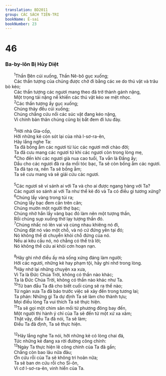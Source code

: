 ```yaml
---
translation: BD2011
group: CÁC SÁCH TIÊN-TRI
bookName: Ê-sai 
bookNumber: 23
---
```


<div class="title"><h1>46</h1><h3>Ba-by-lôn Bị Hủy Diệt</h3></div>
<span class="verse es_46_1">  <sup>1</sup>Thần Bên cúi xuống, Thần Nê-bô gục xuống;<br/>  Các thần tượng của chúng được chở đi bằng các xe do thú vật và trâu bò kéo;<br/>  Các thần tượng các ngươi mang theo đã trở thành gánh nặng,<br/>  Một trọng tải nặng nề khiến các thú vật kéo xe mệt nhọc.<br/></span>
<span class="verse es_46_2">  <sup>2</sup>Các thần tượng ấy gục xuống;<br/>  Chúng thảy đều cúi xuống;<br/>  Chúng chẳng cứu nổi các súc vật đang kéo nặng,<br/>  Vì chính bản thân chúng cũng bị bắt đem đi lưu đày.<br/><br/></span>
<span class="verse es_46_3">  <sup>3</sup>Hỡi nhà Gia-cốp,<br/>  Hỡi những kẻ còn sót lại của nhà I-sơ-ra-ên,<br/>  Hãy lắng nghe Ta: <br/>  Ta đã bồng ẵm các ngươi từ lúc các ngươi mới chào đời;<br/>  Ta đã cưu mang các ngươi từ khi các ngươi còn trong lòng mẹ,<br/></span>
<span class="verse es_46_4">  <sup>4</sup>Cho đến khi các ngươi già nua cao tuổi, Ta vẫn là Ðấng ấy;<br/>  Dầu cho các ngươi đã ra da mồi tóc bạc, Ta sẽ còn bồng ẵm các ngươi.<br/>  Ta đã tạo ra, nên Ta sẽ bồng ẵm;<br/>  Ta sẽ cưu mang và sẽ giải cứu các ngươi.<br/><br/></span>
<span class="verse es_46_5">  <sup>5</sup>Các ngươi sẽ ví sánh ai với Ta và cho ai được ngang hàng với Ta?<br/>  Các ngươi so sánh ai với Ta như thể kẻ đó và Ta có điều gì tương xứng?<br/></span>
<span class="verse es_46_6">  <sup>6</sup>Chúng lấy vàng trong túi ra;<br/>  Chúng lấy bạc đem cân trên cân;<br/>  Chúng mướn một người thợ bạc;<br/>  Chúng nhờ hắn lấy vàng bạc đó làm nên một tượng thần,<br/>  Rồi chúng sụp xuống thờ lạy tượng thần đó.<br/></span>
<span class="verse es_46_7">  <sup>7</sup>Chúng nhấc nó lên vai và cùng nhau khiêng nó đi,<br/>  Chúng đặt nó vào một chỗ, và nó cứ đứng yên tại đó;<br/>  Nó không thể di chuyển khỏi chỗ đứng của nó.<br/>  Nếu ai kêu cầu nó, nó chẳng có thể trả lời;<br/>  Nó không thể cứu ai khỏi cơn hoạn nạn.<br/><br/></span>
<span class="verse es_46_8">  <sup>8</sup>Hãy ghi nhớ điều ấy mà sống xứng đáng làm người;<br/>  Hỡi các ngươi, những kẻ hay phạm tội, hãy ghi nhớ trong lòng.<br/></span>
<span class="verse es_46_9">  <sup>9</sup>Hãy nhớ lại những chuyện xa xưa,<br/>  Vì Ta là Ðức Chúa Trời, không có thần nào khác;<br/>  Ta là Ðức Chúa Trời, không có thần nào khác như Ta.<br/></span>
<span class="verse es_46_10">  <sup>10</sup>Từ ban đầu Ta đã cho biết cuối cùng sẽ ra thể nào;<br/>  Từ ngàn xưa Ta đã báo trước việc sẽ xảy đến trong tương lai;<br/>  Ta phán: Những gì Ta dự định Ta sẽ làm cho thành tựu;<br/>  Mọi điều lòng Ta vui thích Ta sẽ thực hiện.<br/></span>
<span class="verse es_46_11">  <sup>11</sup>Ta sẽ gọi một chim săn mồi từ phương đông bay đến,<br/>  Một người thi hành ý chỉ của Ta sẽ đến từ một xứ xa xăm;<br/>  Thật vậy, điều Ta đã nói, Ta sẽ làm;<br/>  Ðiều Ta đã định, Ta sẽ thực hiện.<br/><br/></span>
<span class="verse es_46_12">  <sup>12</sup>Hãy lắng nghe Ta nói, hỡi những kẻ có lòng chai đá,<br/>  Tức những kẻ đang xa rời đường công chính:<br/></span>
<span class="verse es_46_13">  <sup>13</sup>Ngày Ta thực hiện lẽ công chính của Ta đã gần;<br/>  Chẳng còn bao lâu nữa đâu;<br/>  Ơn cứu rỗi của Ta sẽ không trì hoãn nữa;<br/>  Ta sẽ ban ơn cứu rỗi cho Si-ôn,<br/>  Vì cớ I-sơ-ra-ên, vinh hiển của Ta.<br/></span>
